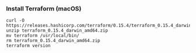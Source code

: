 ### Install Terraform (macOS)
```shell
curl -O https://releases.hashicorp.com/terraform/0.15.4/terraform_0.15.4_darwin_amd64.zip
unzip terraform_0.15.4_darwin_amd64.zip
mv terraform /usr/local/bin/
rm terraform_0.15.4_darwin_amd64.zip
terraform version
```
